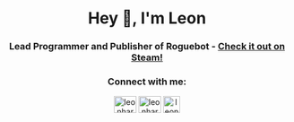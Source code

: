 <h1 align="center">Hey 👋, I'm Leon</h1>
<h3 align="center">Lead Programmer and Publisher of Roguebot - <a href="https://store.steampowered.com/app/2356930/Roguebot/">Check it out on Steam!</a></h3>

<h3 align="center">Connect with me:</h3>
<p align="center">
<a href="https://instagram.com/leonhard.robin" target="blank"><img align="center" src="https://raw.githubusercontent.com/rahuldkjain/github-profile-readme-generator/master/src/images/icons/Social/instagram.svg" alt="leonhard.robin" height="30" width="40" /></a>
<a href="https://www.youtube.com/channel/UC6kv0v5pPjFVtjcqO9KKlTQ" target="blank"><img align="center" src="https://raw.githubusercontent.com/rahuldkjain/github-profile-readme-generator/master/src/images/icons/Social/youtube.svg" alt="leonhard schnaitl" height="30" width="40" /></a>
<a href="https://www.linkedin.com/in/leonhard-robin-schnaitl-9036ab297" target="blank"><img align="center" src="https://cdn1.iconfinder.com/data/icons/logotypes/32/circle-linkedin-512.png" alt="leonhard schnaitl" height="30" width="30" /></a>
</p>
